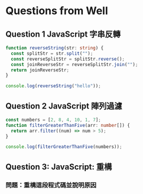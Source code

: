 # Questions from Well

## Question 1 JavaScript 字串反轉

```typescript
function reverseString(str: string) {
  const splitStr = str.split("");
  const reverseSplitStr = splitStr.reverse();
  const joinReverseStr = reverseSplitStr.join("");
  return joinReverseStr;
}

console.log(reverseString("hello"));
```

## Question 2 JavaScript 陣列過濾

```typescript
const numbers = [2, 8, 4, 10, 1, 7];
function filterGreaterThanFive(arr: number[]) {
  return arr.filter((num) => num > 5);
}

console.log(filterGreaterThanFive(numbers));
```

## Question 3: JavaScript: 重構

### 問題：重構這段程式碼並說明原因
